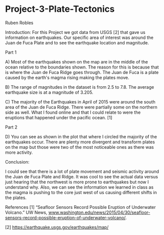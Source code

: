 # Project-3-Plate-Tectonics
Ruben Robles

Introduction:
For this Project we got data from USGS [2] that gave us information on earthquakes. Our specific area of interest was around the Juan de Fuca Plate and to see the earthquake location and magnitude. 

Part 1

A) Most of the earthquakes shown on the map are in the middle of the ocean relative to the boundaries shown. The reason for this is because that is where the Juan de Fuca Ridge goes through. The Juan de Fuca is a plate caused by the earth's magma rising making the plates move. 

B) The range of magnitudes in the dataset is from 2.5 to 7.8. The average earthquake size is at a magnitude of 3.205. 

C) The majority of the Earthquakes in April of 2015 were around the south area of the Juan de Fuca Ridge. There were partially some on the northern side as well. What I found online and that I could relate to were the eruptions that happened under the pacific ocean. [1]

Part 2 

D) You can see as shown in the plot that where I circled the majority of the earthquakes occur. There are plenty more divergent and transform plates on the map but those were two of the most noticeable ones as there was more activity. 

Conclusion: 

I could see that there is a lot of plate movement and seismic activity around the Juan de Fuca Plate and Ridge. It was cool to see the actual data versus just hearing that the northwest is more prone to earthquakes but now I understand why. Also, we can see the information we learned in class as the magma is pushing to the core just west of us causing different shifts in the plates. 





References
[1] “Seafloor Sensors Record Possible Eruption of Underwater Volcano.” UW News, www.washington.edu/news/2015/04/30/seafloor-sensors-record-possible-eruption-of-underwater-volcano/.

[2] https://earthquake.usgs.gov/earthquakes/map/
